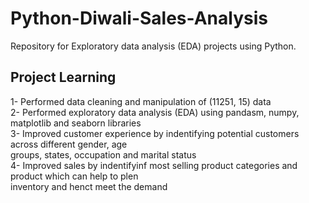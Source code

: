 # Python-Diwali-Sales-Analysis
Repository for Exploratory data analysis (EDA) projects using Python.

## Project Learning<br>

1- Performed data cleaning and manipulation of (11251, 15) data<br>
2- Performed exploratory data analysis (EDA) using
   pandasm, numpy, matplotlib and seaborn libraries<br>
3- Improved customer experience by indentifying
   potential customers across different gender, 
   age<br>   groups, states, occupation and marital status<br>
4- Improved sales by indentifyinf most selling product 
   categories and product which can help to plen<br> inventory
   and henct meet the demand
